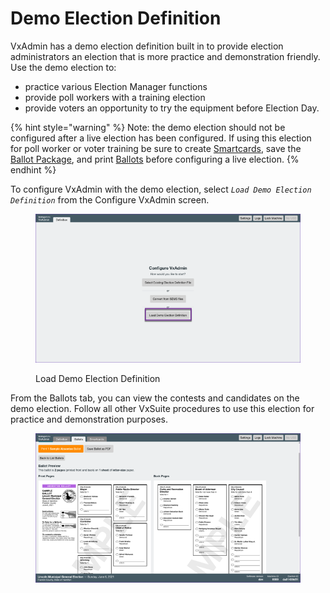 # Demo Election Definition

VxAdmin has a demo election definition built in to provide election administrators an election that is more practice and demonstration friendly.  Use the demo election to:

* practice various Election Manager functions
* provide poll workers with a training election
* provide voters an opportunity to try the equipment before Election Day.

{% hint style="warning" %}
Note: the demo election should not be configured after a live election has been configured.  If using this election for poll worker or voter training be sure to create [Smartcards](../hardware-setup/programming-cards.md), save the [Ballot Package](save-ballot-package.md), and print [Ballots](ballots.md) before configuring a live election.
{% endhint %}

To configure VxAdmin with the demo election, select _`Load Demo Election Definition`_ from the Configure VxAdmin screen.

<figure><img src="../.gitbook/assets/image (145).png" alt=""><figcaption><p>Load Demo Election Definition</p></figcaption></figure>

From the Ballots tab, you can view the contests and candidates on the demo election. Follow all other VxSuite procedures to use this election for practice and demonstration purposes.

<figure><img src="../.gitbook/assets/image (77).png" alt=""><figcaption></figcaption></figure>
